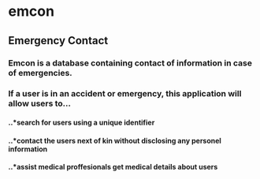 # emcon
## Emergency Contact
### Emcon is a database containing contact of information in case of emergencies.
### If a user is in an accident or emergency, this application will allow users to...
#### ..*search for users using a unique identifier
#### ..*contact the users next of kin without disclosing any personel information
#### ..*assist medical proffesionals get medical details about users
